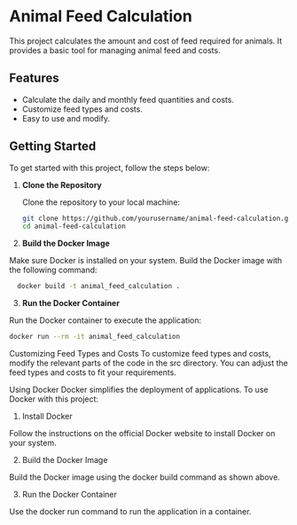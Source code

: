 # Animal Feed Calculation

This project calculates the amount and cost of feed required for animals. It provides a basic tool for managing animal feed and costs.

## Features

- Calculate the daily and monthly feed quantities and costs.
- Customize feed types and costs.
- Easy to use and modify.

## Getting Started

To get started with this project, follow the steps below:

1. **Clone the Repository**

   Clone the repository to your local machine:

   ```sh
   git clone https://github.com/yourusername/animal-feed-calculation.git
   cd animal-feed-calculation
   ```
2. **Build the Docker Image**

Make sure Docker is installed on your system. Build the Docker image with the following command:
```sh
  docker build -t animal_feed_calculation .
```
3. **Run the Docker Container**

Run the Docker container to execute the application:
 ```sh
docker run --rm -it animal_feed_calculation
 ```
Customizing Feed Types and Costs
To customize feed types and costs, modify the relevant parts of the code in the src directory. You can adjust the feed types and costs to fit your requirements.

Using Docker
Docker simplifies the deployment of applications. To use Docker with this project:

1. Install Docker

Follow the instructions on the official Docker website to install Docker on your system.

2. Build the Docker Image

Build the Docker image using the docker build command as shown above.

3. Run the Docker Container

Use the docker run command to run the application in a container.
